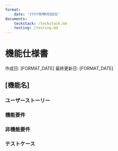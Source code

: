 ```yaml
---
format:
    date: 'YYYY年MM月DD日'
documents:
    teckstack: /teckstack.md
    testing: /testing.md
---
```


# 機能仕様書

作成日: [FORMAT_DATE] 最終更新日: [FORMAT_DATE]

## [機能名]

<!-- 
Example

## [機能名]

### ユーザーストーリー

xxxxxxxxxxxxxxxxxxxxx

### 機能要件

- aaa
- bbb
- ccc

### 非機能要件

- aaa
- bbb
- ccc

### テストケース

- aaa
- bbb
- ccc

## [機能名]

### ユーザーストーリー

xxxxxxxxxxxxxxxxxxxxx

### 機能要件

- aaa
- bbb
- ccc

### 非機能要件

- aaa
- bbb
- ccc

### テストケース

- aaa
- bbb
- ccc

...
-->

### ユーザーストーリー

<!-- この機能を実現する価値を記述する -->

### 機能要件

<!-- この機能に必要な要件を箇条書きで記述する -->

### 非機能要件

<!-- この機能に必要な要件を箇条書きで記述する -->

### テストケース

<!-- テストケースを箇条書きで記述する。エッジケースなども記述して網羅的にテストを行えるようにする -->